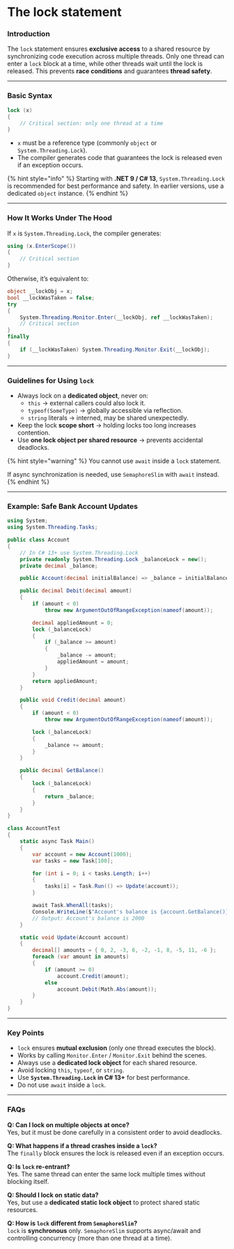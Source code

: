 # The lock statement

### Introduction

The `lock` statement ensures **exclusive access** to a shared resource by synchronizing code execution across multiple threads. Only one thread can enter a `lock` block at a time, while other threads wait until the lock is released. This prevents **race conditions** and guarantees **thread safety**.

***

### Basic Syntax

```csharp
lock (x)
{
    // Critical section: only one thread at a time
}
```

* `x` must be a reference type (commonly `object` or `System.Threading.Lock`).
* The compiler generates code that guarantees the lock is released even if an exception occurs.

{% hint style="info" %}
Starting with **.NET 9 / C# 13**, `System.Threading.Lock` is recommended for best performance and safety. In earlier versions, use a dedicated `object` instance.
{% endhint %}

***

### How It Works Under The Hood

If `x` is `System.Threading.Lock`, the compiler generates:

```csharp
using (x.EnterScope())
{
    // Critical section
}
```

Otherwise, it’s equivalent to:

```csharp
object __lockObj = x;
bool __lockWasTaken = false;
try
{
    System.Threading.Monitor.Enter(__lockObj, ref __lockWasTaken);
    // Critical section
}
finally
{
    if (__lockWasTaken) System.Threading.Monitor.Exit(__lockObj);
}
```

***

### Guidelines for Using `lock`

* Always lock on a **dedicated object**, never on:
  * `this` → external callers could also lock it.
  * `typeof(SomeType)` → globally accessible via reflection.
  * `string` literals → interned, may be shared unexpectedly.
* Keep the lock **scope short** → holding locks too long increases contention.
* Use **one lock object per shared resource** → prevents accidental deadlocks.

{% hint style="warning" %}
You cannot use `await` inside a `lock` statement.

If async synchronization is needed, use `SemaphoreSlim` with `await` instead.
{% endhint %}

***

### Example: Safe Bank Account Updates

```csharp
using System;
using System.Threading.Tasks;

public class Account
{
    // In C# 13+ use System.Threading.Lock
    private readonly System.Threading.Lock _balanceLock = new();
    private decimal _balance;

    public Account(decimal initialBalance) => _balance = initialBalance;

    public decimal Debit(decimal amount)
    {
        if (amount < 0)
            throw new ArgumentOutOfRangeException(nameof(amount));

        decimal appliedAmount = 0;
        lock (_balanceLock)
        {
            if (_balance >= amount)
            {
                _balance -= amount;
                appliedAmount = amount;
            }
        }
        return appliedAmount;
    }

    public void Credit(decimal amount)
    {
        if (amount < 0)
            throw new ArgumentOutOfRangeException(nameof(amount));

        lock (_balanceLock)
        {
            _balance += amount;
        }
    }

    public decimal GetBalance()
    {
        lock (_balanceLock)
        {
            return _balance;
        }
    }
}

class AccountTest
{
    static async Task Main()
    {
        var account = new Account(1000);
        var tasks = new Task[100];

        for (int i = 0; i < tasks.Length; i++)
        {
            tasks[i] = Task.Run(() => Update(account));
        }

        await Task.WhenAll(tasks);
        Console.WriteLine($"Account's balance is {account.GetBalance()}");
        // Output: Account's balance is 2000
    }

    static void Update(Account account)
    {
        decimal[] amounts = { 0, 2, -3, 6, -2, -1, 8, -5, 11, -6 };
        foreach (var amount in amounts)
        {
            if (amount >= 0)
                account.Credit(amount);
            else
                account.Debit(Math.Abs(amount));
        }
    }
}
```

***

### Key Points

* `lock` ensures **mutual exclusion** (only one thread executes the block).
* Works by calling `Monitor.Enter` / `Monitor.Exit` behind the scenes.
* Always use a **dedicated lock object** for each shared resource.
* Avoid locking `this`, `typeof`, or `string`.
* Use **`System.Threading.Lock` in C# 13+** for best performance.
* Do not use `await` inside a `lock`.

***

### FAQs

**Q: Can I lock on multiple objects at once?**\
Yes, but it must be done carefully in a consistent order to avoid deadlocks.

**Q: What happens if a thread crashes inside a `lock`?**\
The `finally` block ensures the lock is released even if an exception occurs.

**Q: Is `lock` re-entrant?**\
Yes. The same thread can enter the same lock multiple times without blocking itself.

**Q: Should I lock on static data?**\
Yes, but use a **dedicated static lock object** to protect shared static resources.

**Q: How is `lock` different from `SemaphoreSlim`?**\
`lock` is **synchronous** only. `SemaphoreSlim` supports async/await and controlling concurrency (more than one thread at a time).
